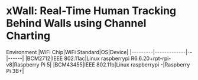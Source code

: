 # xWall: Real-Time Human Tracking Behind Walls using Channel Charting

Environment
|WiFi Chip|WiFi Standard|OS|Device|
|---------|-------------|--|------|
|BCM2712|IEEE 802.11ac|Linux raspberrypi R6.6.20+rpt-rpi-v8|Raspberry Pi 5|
|BCM43455|IEEE 802.11b|Linux raspberrypi -|Raspberry Pi 3B+|
